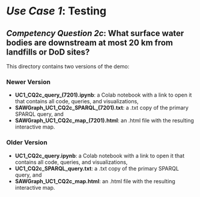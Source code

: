 # *Use Case 1*: **Testing**

## *Competency Question 2c*: **What surface water bodies are downstream at most 20 km from landfills or DoD sites?**

This directory contains two versions of the demo:

### Newer Version
- **UC1_CQ2c_query_(7201).ipynb**: a Colab notebook with a link to open it that contains all code, queries, and visualizations,
- **SAWGraph_UC1_CQ2c_SPARQL_(7201).txt**: a .txt copy of the primary SPARQL query, and
- **SAWGraph_UC1_CQ2c_map_(7201).html**: an .html file with the resulting interactive map.

### Older Version
- **UC1_CQ2c_query.ipynb**: a Colab notebook with a link to open it that contains all code, queries, and visualizations,
- **UC1_CQ2c_SPARQL_query.txt**: a .txt copy of the primary SPARQL query, and
- **SAWGraph_UC1_CQ2c_map.html**: an .html file with the resulting interactive map.
